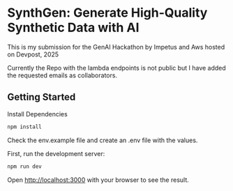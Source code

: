 # SynthGen: Generate High-Quality Synthetic Data with AI

This is my submission for the GenAI Hackathon by Impetus and Aws hosted on Devpost, 2025

Currently the Repo with the lambda endpoints is not public but I have added the requested emails as collaborators.

## Getting Started

Install Dependencies

```bash
npm install
```
Check the env.example file and create an .env file with the values.


First, run the development server:

```bash
npm run dev

```

Open [http://localhost:3000](http://localhost:3000) with your browser to see the result.
